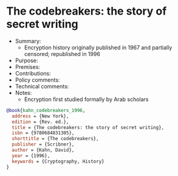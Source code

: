 # The codebreakers: the story of secret writing

- Summary:
  - Encryption history originally published in 1967 and partially censored; republished in 1996
- Purpose:
- Premises:
- Contributions:
- Policy comments:
- Technical comments:
- Notes:
  - Encryption first studied formally by Arab scholars

```bib
@book{kahn_codebreakers_1996,
  address = {New York},
  edition = {Rev. ed.},
  title = {The codebreakers: the story of secret writing},
  isbn = {9780684831305},
  shorttitle = {The codebreakers},
  publisher = {Scribner},
  author = {Kahn, David},
  year = {1996},
  keywords = {Cryptography, History}
}
```
